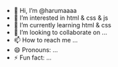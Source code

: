 - 👋 Hi, I’m @harumaaaa
- 👀 I’m interested in html & css & js
- 🌱 I’m currently learning html & css
- 💞️ I’m looking to collaborate on ...
- 📫 How to reach me ...
- 😄 Pronouns: ...
- ⚡ Fun fact: ...

<!---
harumaaaa/harumaaaa is a ✨ special ✨ repository because its `README.md` (this file) appears on your GitHub profile.
You can click the Preview link to take a look at your changes.
--->

